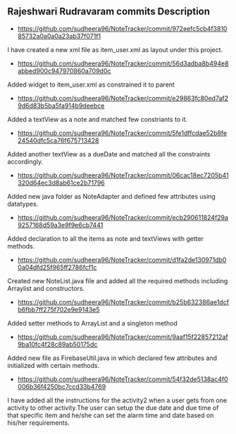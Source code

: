 ## Rajeshwari Rudravaram commits Description

* https://github.com/sudheera96/NoteTracker/commit/972eefc5cb4f381085732a0a0a0a23ab37f071f1

I have created a new xml file as item_user.xml as layout under this project.

* https://github.com/sudheera96/NoteTracker/commit/56d3adba8b494e8abbed900c947970860a709d0c

Added widget to item_user.xml as constrained it to parent

* https://github.com/sudheera96/NoteTracker/commit/e29863fc80ed7af29d6d83b5ba5fa914b9deebce

Added a textView as a note and matched few constriants to it.

* https://github.com/sudheera96/NoteTracker/commit/5fe1dffcdae52b8fe24540dfc5ca76f675713428

Added another textView as a dueDate and matched all the constraints accordingly.

* https://github.com/sudheera96/NoteTracker/commit/06cac18ec7205b41320d64ec3d8ab61ce2b71796

Added new java folder as NoteAdapter and defined few attributes using datatypes.

* https://github.com/sudheera96/NoteTracker/commit/ecb290611824f29a9257168d59a3e9f9e6cb7441

Added declaration to all the items as note and textViews with getter methods.

* https://github.com/sudheera96/NoteTracker/commit/d1fa2de130971db00a04dfd25f965ff2786fcf1c

Created new NoteList.java file and added all the required methods including Arraylist and constructors.

* https://github.com/sudheera96/NoteTracker/commit/b25b632386ae1dcfb6fbb7ff275f702e9e9143e5

Added setter methods to ArrayList and a singleton method

* https://github.com/sudheera96/NoteTracker/commit/9aaf15f22857212af9ba10fc4f28c89ab50175dc

Added new file as FirebaseUtil.java in which declared few attributes and initialized with certain methods.
 
* https://github.com/sudheera96/NoteTracker/commit/54f32de5138ac4f0006b36f4250bc7ccd33b4769

I have added all the instructions for the activity2 when a user gets from one activity to other activity.The user can setup the due date and due time of that specific item and he/she can set the alarm time and date based on his/her requirements.